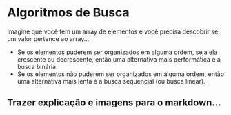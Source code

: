 # Algoritmos de Busca

Imagine que você tem um array de elementos e você precisa descobrir se 
um valor pertence ao array...

- Se os elementos puderem ser organizados em alguma ordem, seja ela crescente ou decrescente, então uma alternativa mais performática é a busca binária.
- Se os elementos não puderem ser organizados em alguma ordem, então uma alternativa mais lenta é a busca sequencial (ou busca linear).

## Trazer explicação e imagens para o markdown...


